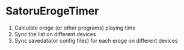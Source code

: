 # SatoruErogeTimer
1. Calculate eroge (or other programs) playing time
2. Sync the list on different devices
3. Sync savedata(or config files) for each eroge on different devices
